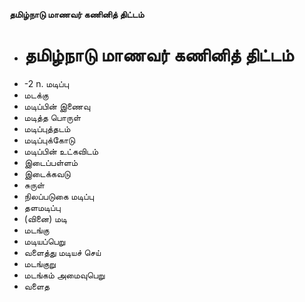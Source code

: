**தமிழ்நாடு மாணவர் கணினித் திட்டம்**
- # தமிழ்நாடு மாணவர் கணினித் திட்டம்
- -2 n. மடிப்பு
- மடக்கு
- மடிப்பின் இணைவு
- மடித்த பொருள்
- மடிப்புத்தடம்
- மடிப்புக்கோடு
- மடிப்பின் உட்கவிடம்
- இடைப்பள்ளம்
- இடைக்கவடு
- சுருள்
- நிலப்படுகை மடிப்பு
- தளமடிப்பு
- (வினை) மடி
- மடங்கு
- மடியப்பெறு
- வளைத்து மடியச் செய்
- மடங்குறு
- மடங்கம் அமைவுபெறு
- வளைத

